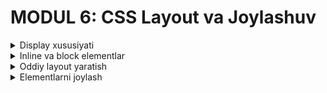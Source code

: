 # MODUL 6: CSS Layout va Joylashuv

<details>
    <summary>Display xususiyati</summary>

## 6.1 Display Xususiyati

### Display nima?

**Display xususiyati** - elementning qanday ko'rsatilishini belgilaydi. Har bir HTML elementi o'zining default display qiymatiga ega.

### Asosiy display qiymatlari

#### 1. Block - to'liq kenglik
```css
.block-element {
    display: block;
}
```

#### 2. Inline - matn kabi
```css
.inline-element {
    display: inline;
}
```

#### 3. Inline-block - aralash
```css
.inline-block-element {
    display: inline-block;
}
```

#### 4. None - yashirish
```css
.yashirilgan-element {
    display: none;
}
```

### Block elementlar

#### Xususiyatlari:
- To'liq kenglikni egallaydi
- Yangi qatordan boshlanadi
- Kenglik va balandlik o'rnatish mumkin
- Margin va padding ishlaydi

#### Misollar:
```html
<div style="display: block; background-color: lightblue; padding: 10px;">
    Bu block element
</div>

<p style="display: block; background-color: lightgreen; padding: 10px;">
    Bu ham block element
</p>
```

### Inline elementlar

#### Xususiyatlari:
- Faqat kerakli joyni egallaydi
- Boshqa elementlar bilan bir qatorda turadi
- Kenglik va balandlik o'rnatib bo'lmaydi
- Faqat gorizontal margin va padding ishlaydi

#### Misollar:
```html
<span style="display: inline; background-color: yellow; padding: 5px;">
    Bu inline element
</span>

<strong style="display: inline; background-color: orange; padding: 5px;">
    Bu ham inline element
</strong>
```

### Inline-block elementlar

#### Xususiyatlari:
- Inline kabi bir qatorda turadi
- Block kabi kenglik va balandlik o'rnatish mumkin
- Margin va padding to'liq ishlaydi

#### Misollar:
```html
<div style="display: inline-block; width: 100px; height: 50px; background-color: pink; margin: 5px;">
    Inline-block 1
</div>

<div style="display: inline-block; width: 100px; height: 50px; background-color: lightcoral; margin: 5px;">
    Inline-block 2
</div>
```

### Display qiymatlarini o'zgartirish

#### 1. Span ni block qilish
```css
span {
    display: block;
    background-color: lightblue;
    padding: 10px;
    margin: 5px;
}
```

#### 2. Div ni inline qilish
```css
div {
    display: inline;
    background-color: lightgreen;
    padding: 5px;
}
```

#### 3. Elementlarni yashirish
```css
.yashirish {
    display: none;
}
```

### Amaliy misollar

[CodePenda ko'rish](https://codepen.io/Ilmla/pen/PwZOLbJ)

<img width="531" height="391" alt="image" src="https://github.com/user-attachments/assets/56c5a4e7-082a-4e1d-b0d8-0ce0391b62a7" />


#### 1. Display qiymatlari taqqoslash
```html
<style>
.block-demo {
    display: block;
    background-color: #e3f2fd;
    padding: 15px;
    margin: 5px;
    border: 2px solid #2196f3;
}

.inline-demo {
    display: inline;
    background-color: #f3e5f5;
    padding: 10px;
    margin: 5px;
    border: 2px solid #9c27b0;
}

.inline-block-demo {
    display: inline-block;
    width: 120px;
    height: 60px;
    background-color: #e8f5e8;
    padding: 10px;
    margin: 5px;
    border: 2px solid #4caf50;
    text-align: center;
    line-height: 40px;
}
</style>

<h3>Display qiymatlari</h3>

<h4>Block elementlar:</h4>
<div class="block-demo">Block element 1</div>
<div class="block-demo">Block element 2</div>

<h4>Inline elementlar:</h4>
<span class="inline-demo">Inline 1</span>
<span class="inline-demo">Inline 2</span>
<span class="inline-demo">Inline 3</span>

<h4>Inline-block elementlar:</h4>
<div class="inline-block-demo">Inline-block 1</div>
<div class="inline-block-demo">Inline-block 2</div>
<div class="inline-block-demo">Inline-block 3</div>
```

#### 2. Kartochkalar qatori

[CodePenda ko'rish](https://codepen.io/Ilmla/pen/LEGOaxN)

<img width="748" height="246" alt="image" src="https://github.com/user-attachments/assets/5f7058c8-b9f3-42d8-a9ff-869cead6337d" />

```html
<style>
.kartochka {
    display: inline-block;
    width: 150px;
    height: 100px;
    background-color: white;
    border: 2px solid #ddd;
    border-radius: 8px;
    padding: 15px;
    margin: 10px;
    text-align: center;
    box-shadow: 0 2px 4px rgba(0,0,0,0.1);
}

.kartochka h4 {
    margin: 0 0 10px 0;
    color: #333;
}

.kartochka p {
    margin: 0;
    color: #666;
    font-size: 14px;
}
</style>

<div class="kartochka">
    <h4>Kartochka 1</h4>
    <p>Birinchi kartochka</p>
</div>

<div class="kartochka">
    <h4>Kartochka 2</h4>
    <p>Ikkinchi kartochka</p>
</div>

<div class="kartochka">
    <h4>Kartochka 3</h4>
    <p>Uchinchi kartochka</p>
</div>
```

</details>

<details>
    <summary>Inline va block elementlar</summary>

## 6.2 Inline va Block Elementlar

### Block elementlar ro'yxati

#### HTML block elementlari:
- `<div>` - umumiy konteyner
- `<p>` - paragraf
- `<h1>`, `<h2>`, `<h3>` - sarlavhalar
- `<ul>`, `<ol>` - ro'yxatlar
- `<li>` - ro'yxat elementlari
- `<section>`, `<article>` - maqola bo'limlari
- `<header>`, `<footer>` - sahifa qismlari

#### Block element xususiyatlari:
```css
.block-element {
    display: block;              /* Default qiymat */
    width: 100%;                /* To'liq kenglik */
    margin: 10px 0;             /* Vertikal margin */
    padding: 15px;              /* Ichki bo'shliq */
    background-color: lightblue;
}
```

### Inline elementlar ro'yxati

#### HTML inline elementlari:
- `<span>` - matn qismi
- `<strong>`, `<em>` - matn formatlash
- `<a>` - havola
- `<img>` - rasm
- `<code>` - kod matni
- `<small>` - kichik matn

#### Inline element xususiyatlari:
```css
.inline-element {
    display: inline;             /* Default qiymat */
    padding: 5px;               /* Faqat gorizontal padding */
    margin: 0 5px;              /* Faqat gorizontal margin */
    background-color: lightgreen;
}
```

### Block va inline farqi

#### 1. Kenglik farqi
```html
<style>
.block-farq {
    display: block;
    background-color: #ffeb3b;
    padding: 10px;
    margin: 5px;
}

.inline-farq {
    display: inline;
    background-color: #4caf50;
    padding: 10px;
    margin: 5px;
}
</style>

<h4>Block elementlar (to'liq kenglik):</h4>
<div class="block-farq">Block 1</div>
<div class="block-farq">Block 2</div>

<h4>Inline elementlar (kerakli kenglik):</h4>
<span class="inline-farq">Inline 1</span>
<span class="inline-farq">Inline 2</span>
<span class="inline-farq">Inline 3</span>
```

#### 2. Margin va padding farqi
```html
<style>
.margin-demo {
    background-color: #e1f5fe;
    border: 2px solid #0277bd;
}

.block-margin {
    display: block;
    margin: 20px;
    padding: 15px;
}

.inline-margin {
    display: inline;
    margin: 20px;
    padding: 15px;
}
</style>

<h4>Block element margin:</h4>
<div class="margin-demo block-margin">Block element</div>
<div class="margin-demo block-margin">Block element</div>

<h4>Inline element margin:</h4>
<span class="margin-demo inline-margin">Inline element</span>
<span class="margin-demo inline-margin">Inline element</span>
```

### Display qiymatini o'zgartirish

#### 1. Inline ni block qilish
```css
span {
    display: block;
    width: 200px;
    height: 50px;
    background-color: lightcoral;
    margin: 10px 0;
    text-align: center;
    line-height: 50px;
}
```

#### 2. Block ni inline qilish
```css
div {
    display: inline;
    background-color: lightblue;
    padding: 5px;
    margin: 0 5px;
}
```

### Amaliy misollar

#### 1. Navigatsiya menyu
```html
<style>
.nav-menu {
    background-color: #2c3e50;
    padding: 15px;
}

.nav-menu a {
    display: inline-block;
    color: white;
    text-decoration: none;
    padding: 10px 20px;
    margin: 0 5px;
    background-color: #34495e;
    border-radius: 5px;
    transition: background-color 0.3s ease;
}

.nav-menu a:hover {
    background-color: #3498db;
}
</style>

<nav class="nav-menu">
    <a href="#">Bosh sahifa</a>
    <a href="#">Xizmatlar</a>
    <a href="#">Portfolio</a>
    <a href="#">Aloqa</a>
</nav>
```

#### 2. Matn formatlash
```html
<style>
.matn-formatlash {
    font-size: 18px;
    line-height: 1.6;
}

.matn-formatlash strong {
    display: inline;
    background-color: #ffeb3b;
    padding: 2px 4px;
    font-weight: bold;
}

.matn-formatlash em {
    display: inline;
    background-color: #e8f5e8;
    padding: 2px 4px;
    font-style: italic;
}

.matn-formatlash code {
    display: inline;
    background-color: #f5f5f5;
    padding: 2px 6px;
    border: 1px solid #ddd;
    font-family: monospace;
}
</style>

<div class="matn-formatlash">
    <p>Bu yerda <strong>muhim matn</strong> va <em>qiyin matn</em> mavjud.</p>
    <p>Dasturlashda <code>display: block</code> va <code>display: inline</code> ishlatiladi.</p>
</div>
```

#### 3. Kartochkalar qatori
```html
<style>
.kartochkalar-qatori {
    text-align: center;
    padding: 20px;
}

.kartochka {
    display: inline-block;
    width: 180px;
    height: 120px;
    background-color: white;
    border: 2px solid #e0e0e0;
    border-radius: 10px;
    padding: 20px;
    margin: 10px;
    box-shadow: 0 2px 8px rgba(0,0,0,0.1);
    text-align: center;
    vertical-align: top;
}

.kartochka h3 {
    margin: 0 0 10px 0;
    color: #333;
    font-size: 16px;
}

.kartochka p {
    margin: 0;
    color: #666;
    font-size: 14px;
}
</style>

<div class="kartochkalar-qatori">
    <div class="kartochka">
        <h3>HTML</h3>
        <p>Web-sahifa strukturasi</p>
    </div>
    
    <div class="kartochka">
        <h3>CSS</h3>
        <p>Web-sahifa dizayni</p>
    </div>
    
    <div class="kartochka">
        <h3>JavaScript</h3>
        <p>Web-sahifa interaktivligi</p>
    </div>
</div>
```

</details>

<details>
    <summary>Oddiy layout yaratish</summary>

## 6.3 Oddiy Layout Yaratish

### Layout nima?

**Layout** - web-sahifadagi elementlarning joylashuvini va tartibini belgilaydi. Yaxshi layout foydalanuvchiga qulay bo'ladi.

### Asosiy layout elementlari

#### 1. Header - sahifa boshi
```html
<header>
    <h1>Sahifa sarlavhasi</h1>
    <nav>Navigatsiya menyu</nav>
</header>
```

#### 2. Main - asosiy mazmun
```html
<main>
    <article>Asosiy maqola</article>
    <aside>Yon panel</aside>
</main>
```

#### 3. Footer - sahifa oyog'i
```html
<footer>
    <p>Copyright ma'lumotlari</p>
</footer>
```

### Semantic HTML nima?

**Semantic HTML** - HTML elementlarining ma'nosi va vazifasini aniq ko'rsatadigan tegler. Bu elementlar faqat ko'rinish uchun emas, balki mazmunning ma'nosini ham bildiradi.

#### Semantic HTML afzalliklari:
- **SEO yaxshilash** - qidiruv tizimlari sahifani yaxshiroq tushunadi
- **Accessibility** - ko'zi ojizlar uchun ekran o'qish dasturlari yaxshiroq ishlaydi
- **Kodni tushunish** - dasturchilar uchun kod yaxshiroq tushunarli
- **Kelajakda o'zgartirish** - dizayn o'zgartirishda mazmun saqlanadi

### Asosiy semantic elementlar

#### 1. `<header>` - sahifa yoki bo'lim boshi
```html
<header>
    <h1>Sahifa sarlavhasi</h1>
    <nav>
        <ul>
            <li><a href="#home">Bosh sahifa</a></li>
            <li><a href="#about">Haqida</a></li>
            <li><a href="#contact">Aloqa</a></li>
        </ul>
    </nav>
</header>
```

#### 2. `<nav>` - navigatsiya menyu
```html
<nav>
    <ul>
        <li><a href="#home">Bosh sahifa</a></li>
        <li><a href="#services">Xizmatlar</a></li>
        <li><a href="#contact">Aloqa</a></li>
    </ul>
</nav>
```

#### 3. `<main>` - asosiy mazmun
```html
<main>
    <h2>Asosiy mazmun</h2>
    <p>Bu yerda sahifaning asosiy mazmuni joylashadi.</p>
</main>
```

#### 4. `<article>` - mustaqil maqola
```html
<article>
    <h2>Maqola sarlavhasi</h2>
    <p>Maqola mazmuni...</p>
    <footer>
        <p>Muallif: John Doe</p>
    </footer>
</article>
```

#### 5. `<section>` - mavzu bo'limi
```html
<section>
    <h2>Yangi bo'lim</h2>
    <p>Bu bo'limning mazmuni...</p>
</section>
```

#### 6. `<aside>` - yon panel
```html
<aside>
    <h3>Yon ma'lumot</h3>
    <p>Bu ma'lumot asosiy mazmun bilan bog'liq, lekin alohida.</p>
</aside>
```

#### 7. `<footer>` - sahifa yoki bo'lim oyog'i
```html
<footer>
    <p>&copy; 2024 Mening Saytim</p>
    <p>Aloqa: info@example.com</p>
</footer>
```

### Semantic HTML vs Oddiy div

#### ❌ Yomon: Faqat div ishlatish
```html
<div class="header">
    <div class="title">Sahifa sarlavhasi</div>
    <div class="menu">Menyu</div>
</div>
<div class="content">
    <div class="article">Maqola</div>
</div>
<div class="footer">Pastki qism</div>
```

#### ✅ Yaxshi: Semantic HTML ishlatish
```html
<header>
    <h1>Sahifa sarlavhasi</h1>
    <nav>Menyu</nav>
</header>
<main>
    <article>Maqola</article>
</main>
<footer>Pastki qism</footer>
```

### Oddiy sahifa struktura

#### 1. Semantic HTML struktura
```html
<!DOCTYPE html>
<html lang="uz">
<head>
    <meta charset="UTF-8">
    <meta name="viewport" content="width=device-width, initial-scale=1.0">
    <title>Mening Saytim - Semantic HTML</title>
</head>
<body>
    <header>
        <h1>Mening Saytim</h1>
        <nav>
            <ul>
                <li><a href="#home">Bosh sahifa</a></li>
                <li><a href="#about">Haqida</a></li>
                <li><a href="#contact">Aloqa</a></li>
            </ul>
        </nav>
    </header>
    
    <main>
        <section>
            <h2>Asosiy mazmun</h2>
            <article>
                <h3>Maqola sarlavhasi</h3>
                <p>Maqola mazmuni...</p>
            </article>
        </section>
        
        <aside>
            <h3>Yon panel</h3>
            <p>Qo'shimcha ma'lumotlar...</p>
        </aside>
    </main>
    
    <footer>
        <p>&copy; 2024 Mening Saytim. Barcha huquqlar himoyalangan.</p>
    </footer>
</body>
</html>
```

#### 2. Semantic HTML uchun CSS stil
```css
/* Header styling */
header {
    background-color: #333;
    color: white;
    padding: 20px;
    text-align: center;
}

header h1 {
    margin: 0;
    font-size: 2em;
}

/* Navigation styling */
nav ul {
    list-style: none;
    padding: 0;
    margin: 20px 0 0 0;
    display: inline-block;
}

nav li {
    display: inline-block;
    margin: 0 15px;
}

nav a {
    color: white;
    text-decoration: none;
    padding: 10px 15px;
    border-radius: 4px;
    transition: background-color 0.3s;
}

nav a:hover {
    background-color: #555;
}

/* Main content styling */
main {
    max-width: 1200px;
    margin: 0 auto;
    padding: 20px;
    min-height: 400px;
}

/* Section styling */
section {
    margin-bottom: 30px;
    padding: 20px;
    background-color: #f9f9f9;
    border-radius: 8px;
}

/* Article styling */
article {
    background-color: white;
    padding: 20px;
    margin: 20px 0;
    border-radius: 8px;
    box-shadow: 0 2px 5px rgba(0,0,0,0.1);
}

article h3 {
    color: #333;
    margin-top: 0;
}

/* Aside (sidebar) styling */
aside {
    background-color: #e8f4f8;
    padding: 20px;
    border-radius: 8px;
    border-left: 4px solid #2196F3;
}

aside h3 {
    color: #1976D2;
    margin-top: 0;
}

/* Footer styling */
footer {
    background-color: #333;
    color: white;
    padding: 20px;
    text-align: center;
    margin-top: 40px;
}

footer p {
    margin: 5px 0;
}
```

### Amaliy misol: Semantic HTML blog sahifasi

```html
<!DOCTYPE html>
<html lang="uz">
<head>
    <meta charset="UTF-8">
    <meta name="viewport" content="width=device-width, initial-scale=1.0">
    <title>CSS Layout Blog - Semantic HTML</title>
    <style>
        body {
            font-family: Arial, sans-serif;
            line-height: 1.6;
            margin: 0;
            padding: 0;
            background-color: #f4f4f4;
        }
        
        header {
            background-color: #2c3e50;
            color: white;
            padding: 1rem 0;
            text-align: center;
        }
        
        header h1 {
            margin: 0;
            font-size: 2.5rem;
        }
        
        nav {
            margin-top: 1rem;
        }
        
        nav ul {
            list-style: none;
            padding: 0;
            margin: 0;
        }
        
        nav li {
            display: inline-block;
            margin: 0 1rem;
        }
        
        nav a {
            color: white;
            text-decoration: none;
            padding: 0.5rem 1rem;
            border-radius: 4px;
            transition: background-color 0.3s;
        }
        
        nav a:hover {
            background-color: #34495e;
        }
        
        main {
            max-width: 1200px;
            margin: 2rem auto;
            padding: 0 1rem;
            display: flex;
            gap: 2rem;
        }
        
        section {
            flex: 2;
        }
        
        article {
            background-color: white;
            margin-bottom: 2rem;
            padding: 2rem;
            border-radius: 8px;
            box-shadow: 0 2px 10px rgba(0,0,0,0.1);
        }
        
        article h2 {
            color: #2c3e50;
            margin-top: 0;
        }
        
        article .meta {
            color: #7f8c8d;
            font-size: 0.9rem;
            margin-bottom: 1rem;
        }
        
        aside {
            flex: 1;
            background-color: white;
            padding: 2rem;
            border-radius: 8px;
            box-shadow: 0 2px 10px rgba(0,0,0,0.1);
            height: fit-content;
        }
        
        aside h3 {
            color: #2c3e50;
            margin-top: 0;
        }
        
        aside ul {
            list-style: none;
            padding: 0;
        }
        
        aside li {
            padding: 0.5rem 0;
            border-bottom: 1px solid #ecf0f1;
        }
        
        aside a {
            color: #3498db;
            text-decoration: none;
        }
        
        aside a:hover {
            text-decoration: underline;
        }
        
        footer {
            background-color: #2c3e50;
            color: white;
            text-align: center;
            padding: 2rem;
            margin-top: 3rem;
        }
        
        footer p {
            margin: 0.5rem 0;
        }
    </style>
</head>
<body>
    <header>
        <h1>CSS Layout Blog</h1>
        <nav>
            <ul>
                <li><a href="#home">Bosh sahifa</a></li>
                <li><a href="#articles">Maqolalar</a></li>
                <li><a href="#about">Haqida</a></li>
                <li><a href="#contact">Aloqa</a></li>
            </ul>
        </nav>
    </header>
    
    <main>
        <section>
            <article>
                <h2>CSS Display xususiyati haqida</h2>
                <div class="meta">2024 yil 15 yanvar | CSS | 5 daqiqa o'qish</div>
                <p>CSS display xususiyati elementning qanday ko'rsatilishini belgilaydi. Bu juda muhim xususiyat bo'lib, layout yaratishda asosiy rol o'ynaydi.</p>
                <p>Display xususiyatining asosiy qiymatlari: block, inline, inline-block va none. Har birining o'ziga xos xususiyatlari bor.</p>
            </article>
            
            <article>
                <h2>Position xususiyati bilan ishlash</h2>
                <div class="meta">2024 yil 10 yanvar | CSS | 7 daqiqa o'qish</div>
                <p>Position xususiyati elementlarni sahifada joylashtirish uchun ishlatiladi. Static, relative, absolute va fixed qiymatlari mavjud.</p>
                <p>Har bir position turi o'ziga xos xususiyatlarga ega va turli vaziyatlarda ishlatiladi.</p>
            </article>
            
            <article>
                <h2>Semantic HTML afzalliklari</h2>
                <div class="meta">2024 yil 5 yanvar | HTML | 4 daqiqa o'qish</div>
                <p>Semantic HTML elementlar mazmunning ma'nosini aniq ko'rsatadi. Bu SEO, accessibility va kodni tushunish uchun juda foydali.</p>
                <p>Header, nav, main, article, section, aside va footer kabi elementlar semantic HTML ning asosiy qismlari hisoblanadi.</p>
            </article>
        </section>
        
        <aside>
            <h3>So'nggi maqolalar</h3>
            <ul>
                <li><a href="#">CSS Flexbox qo'llanmasi</a></li>
                <li><a href="#">Responsive dizayn asoslari</a></li>
                <li><a href="#">CSS Grid tizimi</a></li>
                <li><a href="#">Web dizayn prinsiplari</a></li>
            </ul>
            
            <h3>Kategoriyalar</h3>
            <ul>
                <li><a href="#">HTML</a></li>
                <li><a href="#">CSS</a></li>
                <li><a href="#">JavaScript</a></li>
                <li><a href="#">Web dizayn</a></li>
            </ul>
        </aside>
    </main>
    
    <footer>
        <p>&copy; 2024 CSS Layout Blog. Barcha huquqlar himoyalangan.</p>
        <p>Aloqa: info@csslayoutblog.uz | Telefon: +998 90 123 45 67</p>
    </footer>
</body>
</html>
```

### Oddiy kartochka layout

#### 1. HTML struktura
```html
<div class="kartochka">
    <h3>Kartochka sarlavhasi</h3>
    <p>Bu yerda kartochka mazmuni joylashadi. Oddiy va chiroyli dizayn.</p>
    <button>Tugma</button>
</div>
```

#### 2. CSS stillar
```css
.kartochka {
    width: 300px;
    border: 2px solid #ddd;
    border-radius: 8px;
    padding: 20px;
    margin: 20px;
    background-color: white;
    box-shadow: 0 2px 5px rgba(0,0,0,0.1);
}

.kartochka h3 {
    color: #333;
    margin-top: 0;
}

.kartochka button {
    background-color: #4CAF50;
    color: white;
    border: none;
    padding: 10px 20px;
    border-radius: 4px;
    cursor: pointer;
}
```

### Ikki ustunli layout (inline-block bilan)

#### 1. HTML struktura
```html
<div class="konteyner">
    <div class="chap-ustun">
        <h2>Chap ustun</h2>
        <p>Chap ustun mazmuni</p>
    </div>
    
    <div class="o_ng-ustun">
        <h2>O'ng ustun</h2>
        <p>O'ng ustun mazmuni</p>
    </div>
</div>
```

#### 2. CSS stillar
```css
.konteyner {
    width: 100%;
    max-width: 1000px;
    margin: 0 auto;
}

.chap-ustun {
    display: inline-block;
    width: 48%;
    background-color: #f8f9fa;
    padding: 20px;
    margin-right: 2%;
    vertical-align: top;
}

.o_ng-ustun {
    display: inline-block;
    width: 48%;
    background-color: #e9ecef;
    padding: 20px;
    vertical-align: top;
    margin-left: 10px;
}
```

### Amaliy misol: Oddiy blog sahifasi

```html
<!DOCTYPE html>
<html>
<head>
    <title>Mening Blogim</title>
    <style>
        body {
            font-family: Arial, sans-serif;
            margin: 0;
            padding: 0;
            background-color: #f5f5f5;
        }
        
        .header {
            background-color: #333;
            color: white;
            padding: 20px;
            text-align: center;
        }
        
        .main-content {
            max-width: 1000px;
            margin: 20px auto;
            padding: 0 20px;
        }
        
        .blog-post {
            background-color: white;
            border: 1px solid #ddd;
            border-radius: 8px;
            padding: 20px;
            margin: 20px 0;
            box-shadow: 0 2px 5px rgba(0,0,0,0.1);
        }
        
        .blog-post h2 {
            color: #333;
            margin-top: 0;
        }
        
        .blog-post .date {
            color: #666;
            font-size: 14px;
            margin-bottom: 15px;
        }
        
        .sidebar {
            display: inline-block;
            width: 30%;
            background-color: white;
            border: 1px solid #ddd;
            border-radius: 8px;
            padding: 20px;
            margin: 20px 0;
            vertical-align: top;
        }
        
        .content {
            display: inline-block;
            width: 65%;
            margin-right: 5%;
            vertical-align: top;
        }
        
        .footer {
            background-color: #333;
            color: white;
            text-align: center;
            padding: 20px;
            margin-top: 40px;
        }
    </style>
</head>
<body>
    <div class="header">
        <h1>Mening Blogim</h1>
        <p>CSS Layout o'rganish haqida</p>
    </div>
    
    <div class="main-content">
        <div class="content">
            <div class="blog-post">
                <h2>CSS Display xususiyati</h2>
                <div class="date">2024 yil 15 yanvar</div>
                <p>CSS display xususiyati elementning qanday ko'rsatilishini belgilaydi. Bu juda muhim xususiyat.</p>
            </div>
            
            <div class="blog-post">
                <h2>Position xususiyati</h2>
                <div class="date">2024 yil 10 yanvar</div>
                <p>Position xususiyati elementlarni sahifada joylashtirish uchun ishlatiladi.</p>
            </div>
        </div>
        
        <div class="sidebar">
            <h3>Yon menyu</h3>
            <ul>
                <li>Bosh sahifa</li>
                <li>Haqida</li>
                <li>Aloqa</li>
            </ul>
        </div>
    </div>
    
    <div class="footer">
        <p>&copy; 2024 Mening Blogim</p>
    </div>
</body>
</html>
```

### Amaliy misollar

#### 1. Oddiy sahifa layout
```html
<style>
.oddiy-sahifa {
    max-width: 800px;
    margin: 0 auto;
    font-family: Arial, sans-serif;
}

.sahifa-header {
    background-color: #2c3e50;
    color: white;
    padding: 20px;
    text-align: center;
}

.sahifa-header h1 {
    margin: 0;
    font-size: 2em;
}

.sahifa-main {
    padding: 30px 20px;
    background-color: white;
    min-height: 400px;
}

.sahifa-main h2 {
    color: #2c3e50;
    border-bottom: 2px solid #3498db;
    padding-bottom: 10px;
}

.sahifa-footer {
    background-color: #34495e;
    color: white;
    padding: 15px;
    text-align: center;
}
</style>

<div class="oddiy-sahifa">
    <header class="sahifa-header">
        <h1>Mening Web-sahifam</h1>
        <p>CSS Layout asoslari</p>
    </header>
    
    <main class="sahifa-main">
        <h2>Asosiy mazmun</h2>
        <p>Bu yerda sahifaning asosiy mazmuni joylashadi. CSS layout yordamida elementlar chiroyli tartibda joylashtiriladi.</p>
        
        <h3>Layout elementlari:</h3>
        <ul>
            <li>Header - sahifa boshi</li>
            <li>Main - asosiy mazmun</li>
            <li>Footer - sahifa oyog'i</li>
        </ul>
    </main>
    
    <footer class="sahifa-footer">
        <p>&copy; 2024 Mening Web-sahifam</p>
    </footer>
</div>
```

#### 2. Kartochkalar layout
```html
<style>
.kartochkalar-layout {
    max-width: 900px;
    margin: 20px auto;
    padding: 20px;
}

.kartochka {
    display: inline-block;
    width: 250px;
    background-color: white;
    border: 2px solid #e0e0e0;
    border-radius: 10px;
    padding: 20px;
    margin: 15px;
    box-shadow: 0 2px 8px rgba(0,0,0,0.1);
    vertical-align: top;
}

.kartochka h3 {
    color: #2c3e50;
    margin: 0 0 15px 0;
    font-size: 1.3em;
}

.kartochka p {
    color: #666;
    line-height: 1.5;
    margin: 0;
}

.kartochka .rang-1 {
    border-left: 4px solid #e74c3c;
}

.kartochka .rang-2 {
    border-left: 4px solid #3498db;
}

.kartochka .rang-3 {
    border-left: 4px solid #2ecc71;
}
</style>

<div class="kartochkalar-layout">
    <div class="kartochka rang-1">
        <h3>HTML</h3>
        <p>HTML web-sahifalarning asosini tashkil qiladi. U sahifa strukturasi va mazmunini belgilaydi.</p>
    </div>
    
    <div class="kartochka rang-2">
        <h3>CSS</h3>
        <p>CSS web-sahifalarni chiroyli qiladi. Ranglar, shriftlar va layout CSS orqali amalga oshiriladi.</p>
    </div>
    
    <div class="kartochka rang-3">
        <h3>JavaScript</h3>
        <p>JavaScript web-sahifalarni interaktiv qiladi. Foydalanuvchi harakatlariga javob beradi.</p>
    </div>
</div>
```

#### 3. Ikki ustunli layout
```html
<style>
.ikki-ustun-layout {
    max-width: 1000px;
    margin: 20px auto;
    display: flex;
    gap: 20px;
    padding: 0 20px;
}

.asosiy-ustun {
    flex: 2;
    background-color: white;
    padding: 25px;
    border: 1px solid #e0e0e0;
    border-radius: 8px;
    box-shadow: 0 2px 4px rgba(0,0,0,0.1);
}

.yon-ustun {
    flex: 1;
    background-color: #f8f9fa;
    padding: 25px;
    border: 1px solid #e0e0e0;
    border-radius: 8px;
    box-shadow: 0 2px 4px rgba(0,0,0,0.1);
}

.asosiy-ustun h2,
.yon-ustun h3 {
    color: #2c3e50;
    margin-top: 0;
}

.yon-ustun ul {
    list-style: none;
    padding: 0;
}

.yon-ustun li {
    padding: 8px 0;
    border-bottom: 1px solid #e0e0e0;
}

.yon-ustun a {
    color: #3498db;
    text-decoration: none;
}

.yon-ustun a:hover {
    text-decoration: underline;
}
</style>

<div class="ikki-ustun-layout">
    <div class="asosiy-ustun">
        <h2>Asosiy maqola</h2>
        <p>Bu yerda asosiy maqola mazmuni joylashadi. U keng joy egallaydi va foydalanuvchining diqqat markazida bo'ladi.</p>
        
        <h3>CSS Layout haqida</h3>
        <p>CSS layout web-sahifadagi elementlarning joylashuvini boshqarish uchun ishlatiladi. Display, overflow va boshqa xususiyatlar yordamida chiroyli sahifalar yaratish mumkin.</p>
        
        <p>Layout yaratishda quyidagi elementlar muhim:</p>
        <ul>
            <li>Header - sahifa boshi</li>
            <li>Navigation - navigatsiya menyu</li>
            <li>Main content - asosiy mazmun</li>
            <li>Sidebar - yon panel</li>
            <li>Footer - sahifa oyog'i</li>
        </ul>
    </div>
    
    <div class="yon-ustun">
        <h3>Menyu</h3>
        <ul>
            <li><a href="#">Bosh sahifa</a></li>
            <li><a href="#">CSS asoslari</a></li>
            <li><a href="#">Layout</a></li>
            <li><a href="#">Misol</a></li>
            <li><a href="#">Aloqa</a></li>
        </ul>
        
        <h3>Foydali havolalar</h3>
        <ul>
            <li><a href="#">CSS qo'llanma</a></li>
            <li><a href="#">HTML qo'llanma</a></li>
            <li><a href="#">Web-dizayn</a></li>
        </ul>
    </div>
</div>
```

</details>

<details>
    <summary>Elementlarni joylash</summary>

## 6.4 Elementlarni Joylash

### Position xususiyati

#### 1. Static - oddiy joylashuv (default)
```css
.static-element {
    position: static;
}
```

#### 2. Relative - nisbiy joylashuv
```css
.relative-element {
    position: relative;
    top: 10px;
    left: 20px;
}
```

#### 3. Absolute - mutlaq joylashuv
```css
.absolute-element {
    position: absolute;
    top: 50px;
    right: 30px;
}
```

#### 4. Fixed - qo'zg'aluvchan joylashuv
```css
.fixed-element {
    position: fixed;
    top: 20px;
    right: 20px;
}
```


### Amaliy misollar

#### 1. Position qiymatlari
```html
<style>
.position-demo {
    position: relative;
    width: 400px;
    height: 300px;
    border: 2px solid #333;
    background-color: #f0f0f0;
    margin: 20px;
}

.static-box {
    position: static;
    background-color: #e3f2fd;
    padding: 10px;
    margin: 5px;
    border: 1px solid #2196f3;
}

.relative-box {
    position: relative;
    top: 20px;
    left: 30px;
    background-color: #f3e5f5;
    padding: 10px;
    border: 1px solid #9c27b0;
}

.absolute-box {
    position: absolute;
    top: 50px;
    right: 20px;
    background-color: #e8f5e8;
    padding: 10px;
    border: 1px solid #4caf50;
}

.fixed-box {
    position: fixed;
    top: 20px;
    right: 20px;
    background-color: #fff3e0;
    padding: 10px;
    border: 1px solid #ff9800;
    z-index: 1000;
}
</style>

<div class="position-demo">
    <div class="static-box">Static (oddiy)</div>
    <div class="relative-box">Relative (nisbiy)</div>
    <div class="absolute-box">Absolute (mutlaq)</div>
</div>

<div class="fixed-box">Fixed (qo'zg'aluvchan)</div>
```


#### 2. Navigatsiya menyu
```html
<style>
.nav-container {
    background-color: #2c3e50;
    padding: 0;
    position: fixed;
    top: 0;
    left: 0;
    right: 0;
    z-index: 1000;
    box-shadow: 0 2px 5px rgba(0,0,0,0.2);
}

.nav-menu {
    max-width: 1000px;
    margin: 0 auto;
    display: flex;
    justify-content: space-between;
    align-items: center;
    padding: 0 20px;
}

.nav-logo {
    color: white;
    font-size: 1.5em;
    font-weight: bold;
    text-decoration: none;
}

.nav-links {
    display: flex;
    list-style: none;
    margin: 0;
    padding: 0;
}

.nav-links li {
    margin-left: 30px;
}

.nav-links a {
    color: white;
    text-decoration: none;
    padding: 15px 0;
    display: block;
    transition: color 0.3s ease;
}

.nav-links a:hover {
    color: #3498db;
}

.content {
    margin-top: 80px;
    padding: 20px;
    max-width: 1000px;
    margin-left: auto;
    margin-right: auto;
}
</style>

<nav class="nav-container">
    <div class="nav-menu">
        <a href="#" class="nav-logo">Mening Sahifam</a>
        <ul class="nav-links">
            <li><a href="#">Bosh sahifa</a></li>
            <li><a href="#">Xizmatlar</a></li>
            <li><a href="#">Portfolio</a></li>
            <li><a href="#">Aloqa</a></li>
        </ul>
    </div>
</nav>

<div class="content">
    <h1>Sahifa mazmuni</h1>
    <p>Bu yerda sahifaning asosiy mazmuni joylashadi. Fixed navigatsiya menyu sahifaning yuqori qismida doimo ko'rinadi.</p>
    
    <p>Position: fixed xususiyati elementni sahifaning muayyan joyida qo'zg'aluvchan qilib qo'yadi. Sahifa aylantirilganda ham element o'z joyida qoladi.</p>
    
    <h2>CSS Layout xususiyatlari</h2>
    <p>Elementlarni joylash uchun turli xil xususiyatlar ishlatiladi:</p>
    <ul>
        <li><strong>Position:</strong> static, relative, absolute, fixed</li>
        <li><strong>Display:</strong> block, inline, inline-block</li>
    </ul>
    
    <p>Bu xususiyatlar yordamida chiroyli va funksional web-sahifalar yaratish mumkin.</p>
</div>
```

</details>
